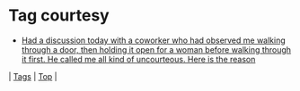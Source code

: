 <!--
title: Tag courtesy
date: 2020-06-28T15:26:58.651Z
tags:
-->
# Tag courtesy

 * [Had a discussion today with a coworker who had observed me walking through a door, then holding it open for a woman before walking through it first. He called me all kind of uncourteous. Here is the reason](131209800289.md)

| [Tags](tags.md) | [Top](index.md) |
